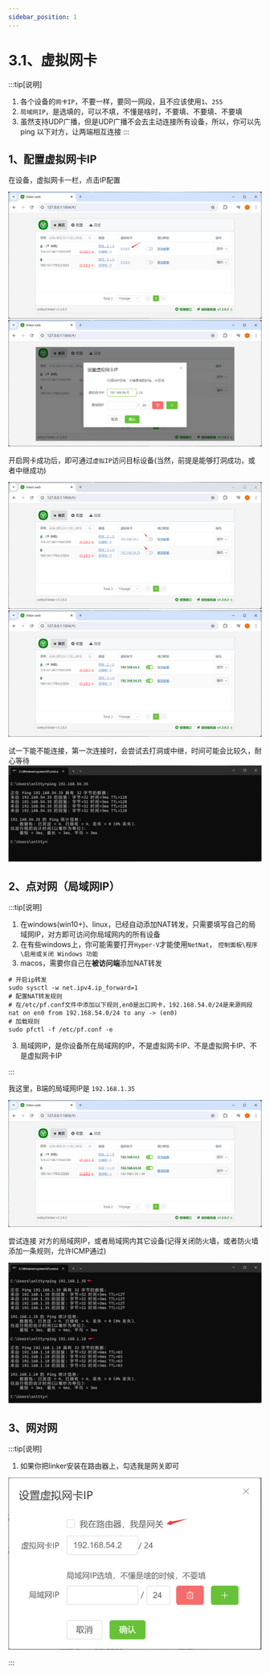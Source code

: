 ```yaml
---
sidebar_position: 1
---
```


# 3.1、虚拟网卡

:::tip[说明]

1. 各个设备的`网卡IP`，不要一样，要同一网段，且不应该使用`1`、`255`
2. `局域网IP`，是选填的，可以不填，不懂是啥时，不要填、不要填、不要填
3. 虽然支持UDP广播，但是UDP广播不会去主动连接所有设备，所以，你可以先 ping 以下对方，让两端相互连接
:::


## 1、配置虚拟网卡IP

在设备，虚拟网卡一栏，点击IP配置

![Docusaurus Plushie](./img/tun1.png)
![Docusaurus Plushie](./img/tun2.png)

开启网卡成功后，即可通过`虚拟IP`访问目标设备(当然，前提是能够打洞成功，或者中继成功)

![Docusaurus Plushie](./img/tun3.png)
![Docusaurus Plushie](./img/tun4.png)

试一下能不能连接，第一次连接时，会尝试去打洞或中继，时间可能会比较久，耐心等待
![Docusaurus Plushie](./img/tun5.png)

## 2、点对网（局域网IP）

:::tip[说明]

1. 在windows(win10+)、linux，已经自动添加NAT转发，只需要填写自己的局域网IP，对方即可访问你局域网内的所有设备
2. 在有些windows上，你可能需要打开`Hyper-V`才能使用`NetNat`， `控制面板\程序\启用或关闭 Windows 功能`
3. macos，需要你自己在**被访问端**添加NAT转发
```
# 开启ip转发
sudo sysctl -w net.ipv4.ip_forward=1
# 配置NAT转发规则
# 在/etc/pf.conf文件中添加以下规则,en0是出口网卡，192.168.54.0/24是来源网段
nat on en0 from 192.168.54.0/24 to any -> (en0)
# 加载规则
sudo pfctl -f /etc/pf.conf -e
```
3. 局域网IP，是你设备所在局域网的IP，不是虚拟网卡IP、不是虚拟网卡IP、不是虚拟网卡IP

:::

我这里，B端的局域网IP是 `192.168.1.35`

![Docusaurus Plushie](./img/tun6.png)

尝试连接 对方的局域网IP，或者局域网内其它设备(记得关闭防火墙，或者防火墙添加一条规则，允许ICMP通过)

![Docusaurus Plushie](./img/tun7.png)

## 3、网对网

:::tip[说明]

1. 如果你把linker安装在路由器上，勾选我是网关即可

![Docusaurus Plushie](./img/tun8.png)

:::

